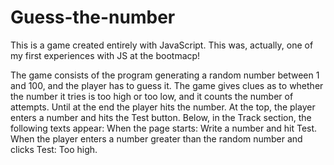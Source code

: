 # Guess-the-number
This is a game created entirely with JavaScript. This was, actually, one of my first experiences with JS at the bootmacp!

The game consists of the program generating a random number between 1 and 100, and the player has to guess it. 
The game gives clues as to whether the number it tries is too high or too low, 
and it counts the number of attempts. Until at the end the player hits the number.
At the top, the player enters a number and hits the Test button. Below, in the Track section, the following texts appear:
When the page starts: Write a number and hit Test.
When the player enters a number greater than the random number and clicks Test: Too high.

